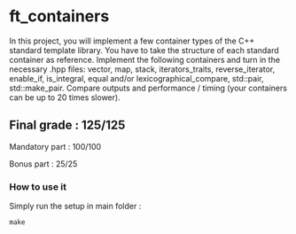# ft_containers
In this project, you will implement a few container types of the C++ standard template library. You have to take the structure of each standard container as reference.
Implement the following containers and turn in the necessary <container>.hpp files: vector, map, stack, iterators_traits, reverse_iterator, enable_if, is_integral, equal and/or lexicographical_compare, std::pair, std::make_pair.
Compare outputs and performance / timing (your containers can be up to 20 times slower).

<h2>Final grade : 125/125</h2>
<p>Mandatory part : 100/100</p>
<p>Bonus part : 25/25</p>
<h3>How to use it</h3>
<p>Simply run the setup in main folder :</p>
<pre>
<code>make</code>
</pre>
